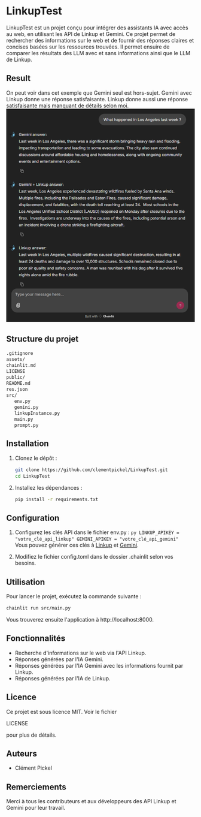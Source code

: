 # LinkupTest

LinkupTest est un projet conçu pour intégrer des assistants IA avec accès au web, en utilisant les API de Linkup et Gemini. Ce projet permet de rechercher des informations sur le web et de fournir des réponses claires et concises basées sur les ressources trouvées. Il permet ensuire de comparer les résultats des LLM avec et sans informations ainsi que le LLM de Linkup.

## Result

On peut voir dans cet exemple que Gemini seul est hors-sujet. Gemini avec Linkup donne une réponse satisfaisante. Linkup donne aussi une réponse satisfaisante mais manquant de détails selon moi.
![Example](assets/new_long_example.png)

## Structure du projet

```
.gitignore
assets/
chainlit.md
LICENSE
public/
README.md
res.json
src/
   env.py
   gemini.py
   linkupInstance.py
   main.py
   prompt.py
```

## Installation

1. Clonez le dépôt :

   ```sh
   git clone https://github.com/clementpickel/LinkupTest.git
   cd LinkupTest
   ```

2. Installez les dépendances :
   ```sh
   pip install -r requirements.txt
   ```

## Configuration

1. Configurez les clés API dans le fichier env.py :
   `py
    LINKUP_APIKEY = "votre_clé_api_linkup"
    GEMINI_APIKEY = "votre_clé_api_gemini"
`
   Vous pouvez générer ces clés à [Linkup](https://app.linkup.so/home) et [Gemini](https://aistudio.google.com/app/apikey).

2. Modifiez le fichier config.toml dans le dossier .chainlit selon vos besoins.

## Utilisation

Pour lancer le projet, exécutez la commande suivante :

```sh
chainlit run src/main.py
```

Vous trouverez ensuite l'application à http://localhost:8000.

## Fonctionnalités

- Recherche d'informations sur le web via l'API Linkup.
- Réponses générées par l'IA Gemini.
- Réponses générées par l'IA Gemini avec les informations fournit par Linkup.
- Réponses générées par l'IA de Linkup.

## Licence

Ce projet est sous licence MIT. Voir le fichier

LICENSE

pour plus de détails.

## Auteurs

- Clément Pickel

## Remerciements

Merci à tous les contributeurs et aux développeurs des API Linkup et Gemini pour leur travail.
